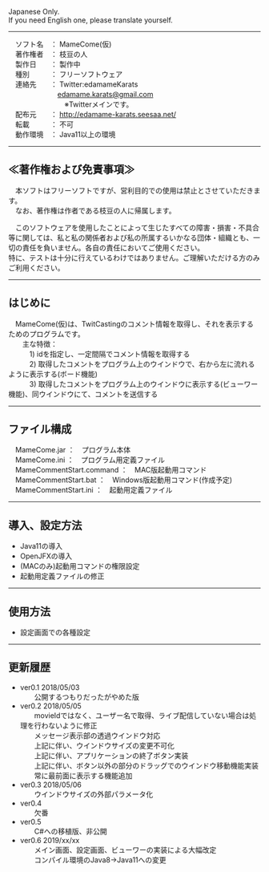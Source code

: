 Japanese Only.  
If you need English one, please translate yourself.

---
　ソフト名　： MameCome(仮)  
　著作権者　： 枝豆の人  
　製作日　　： 製作中  
　種別　　　： フリーソフトウェア  
　連絡先　　： Twitter:edamameKarats  
　　　　　　　edamame.karats@gmail.com  
　　　　　　　　※Twitterメインです。  
　配布元　　： http://edamame-karats.seesaa.net/  
　転載　　　： 不可  
　動作環境　： Java11以上の環境  

---

## ≪著作権および免責事項≫

　本ソフトはフリーソフトですが、営利目的での使用は禁止とさせていただきます。  
　なお、著作権は作者である枝豆の人に帰属します。  

　このソフトウェアを使用したことによって生じたすべての障害・損害・不具合等に関しては、私と私の関係者および私の所属するいかなる団体・組織とも、一切の責任を負いません。各自の責任においてご使用ください。  
  特に、テストは十分に行えているわけではありません。ご理解いただける方のみご利用ください。

---

## はじめに
　MameCome(仮)は、TwitCastingのコメント情報を取得し、それを表示するためのプログラムです。  
　　主な特徴：  
　　　1) idを指定し、一定間隔でコメント情報を取得する  
　　　2) 取得したコメントをプログラム上のウインドウで、右から左に流れるように表示する(ボード機能)  
　　　3) 取得したコメントをプログラム上のウインドウに表示する(ビューワー機能)、同ウインドウにて、コメントを送信する

---

## ファイル構成
　MameCome.jar               ：　プログラム本体    
　MameCome.ini               ：　プログラム用定義ファイル  
　MameCommentStart.command   ：　MAC版起動用コマンド  
　MameCommentStart.bat       ：　Windows版起動用コマンド(作成予定)  
　MameCommentStart.ini       ：　起動用定義ファイル  

---

## 導入、設定方法
- Java11の導入  
- OpenJFXの導入  
- (MACのみ)起動用コマンドの権限設定  
- 起動用定義ファイルの修正

---

## 使用方法
- 設定画面での各種設定

---

## 更新履歴
- ver0.1	2018/05/03  
　　公開するつもりだったがやめた版  
- ver0.2	2018/05/05  
　　movieIdではなく、ユーザー名で取得、ライブ配信していない場合は処理を行わないように修正  
　　メッセージ表示部の透過ウインドウ対応  
　　上記に伴い、ウインドウサイズの変更不可化  
　　上記に伴い、アプリケーションの終了ボタン実装  
　　上記に伴い、ボタン以外の部分のドラッグでのウインドウ移動機能実装  
　　常に最前面に表示する機能追加  
- ver0.3	2018/05/06  
　　ウインドウサイズの外部パラメータ化  
- ver0.4  
　　欠番
- ver0.5  
　　C#への移植版、非公開  
- ver0.6   2019/xx/xx  
　　メイン画面、設定画面、ビューワーの実装による大幅改定  
　　コンパイル環境のJava8→Java11への変更

